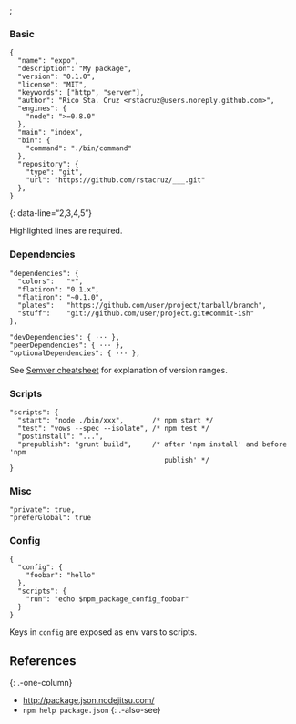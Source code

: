;

### Basic

    {
      "name": "expo",
      "description": "My package",
      "version": "0.1.0",
      "license": "MIT",
      "keywords": ["http", "server"],
      "author": "Rico Sta. Cruz <rstacruz@users.noreply.github.com>",
      "engines": {
        "node": ">=0.8.0"
      },
      "main": "index",
      "bin": {
        "command": "./bin/command"
      },
      "repository": {
        "type": "git",
        "url": "https://github.com/rstacruz/___.git"
      },
    }

{: data-line=“2,3,4,5”}

Highlighted lines are required.

### Dependencies

    "dependencies": {
      "colors":   "*",
      "flatiron": "0.1.x",
      "flatiron": "~0.1.0",
      "plates":   "https://github.com/user/project/tarball/branch",
      "stuff":    "git://github.com/user/project.git#commit-ish"
    },

    "devDependencies": { ··· },
    "peerDependencies": { ··· },
    "optionalDependencies": { ··· },

See [Semver cheatsheet](./semver) for explanation of version ranges.

### Scripts

    "scripts": {
      "start": "node ./bin/xxx",       /* npm start */
      "test": "vows --spec --isolate", /* npm test */
      "postinstall": "...",
      "prepublish": "grunt build",     /* after 'npm install' and before 'npm 
                                          publish' */
    }

### Misc

    "private": true,
    "preferGlobal": true

### Config

    {
      "config": {
        "foobar": "hello"
      },
      "scripts": {
        "run": "echo $npm_package_config_foobar"
      }
    }

Keys in `config` are exposed as env vars to scripts.

References
----------

{: .-one-column}

-   <a href="http://package.json.nodejitsu.com/" class="uri">http://package.json.nodejitsu.com/</a>
-   `npm help package.json` {: .-also-see}
